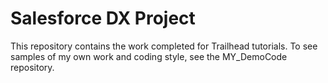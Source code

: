 # Salesforce DX Project

This repository contains the work completed for Trailhead tutorials.  To see samples
of my own work and coding style, see the MY_DemoCode repository.
